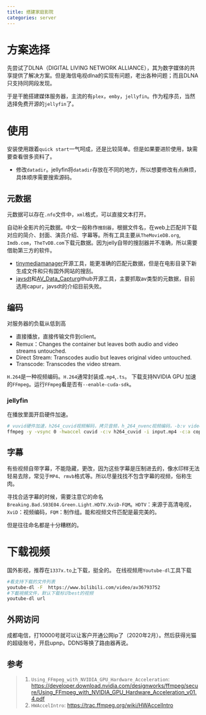 ```yaml
---
title: 搭建家庭影院
categories: server
---
```


# 方案选择

先尝试了DLNA（DIGITAL LIVING NETWORK ALLIANCE），其为数字媒体的共享提供了解决方案。但是海信电视dlna的实现有问题，老出各种问题；而且DLNA只支持同网段发现。

于是干脆搭建媒体服务器，主流的有`plex`，`emby`，`jellyfin`。作为程序员，当然选择免费开源的`jellyfin`了。

# 使用

安装使用跟着`quick start`一气呵成，还是比较简单。但是如果要进阶使用，缺需要查看很多资料了。
- 修改`datadir`。jellyfin将`datadir`存放在不同的地方，所以想要修改有点麻烦，具体顺序需要搜索源码。

## 元数据

元数据可以存在`.nfo`文件中，`xml`格式，可以直接文本打开。

自动补全影片的元数据。中文一般称作`搜刮器`，根据文件名，在web上匹配并下载对应的简介、封面、演员介绍、字幕等。所有工具主要从`TheMovieDB.org`, `Imdb.com`，`TheTvDB.com`下载元数据。因为jelly自带的搜刮器并不准确，所以需要借助第三方的软件。
- [tinymediamanager](https://www.tinymediamanager.org/)开源工具，能更准确的匹配元数据，但是在电影目录下新生成文件和只有国外网站的搜刮。
- [javsdt](https://github.com/junerain123/javsdt)和[AV_Data_Captur](https://github.com/yoshiko2/)github开源工具，主要抓取av类型的元数据，目前选用capur，javsdt的介绍目前失败。



## 编码

对服务器的负载从低到高
- 直接播放，直接传输文件到client。
- Remux：Changes the container but leaves both audio and video streams untouched.
- Direct Stream: Transcodes audio but leaves original video untouched.
- Transcode: Transcodes the video stream.


`H.264`是一种视频编码。`H.264`通常封装成`.mp4`,`.ts`。
下载支持NVIDIA GPU 加速的`FFmpeg`。运行`FFmpeg`看是否有`--enable-cuda-sdk`。
### jellyfin

在播放里面开启硬件加速。
```bash
# vuvid硬件加速，h264_cuvid视频解码，拷贝音频，h_264_nvenc视频编码，-b:v video bitrate
ffmpeg -y -vsync 0 -hwaccel cuvid -c:v h264_cuvid -i input.mp4 -c:a copy -c:v h264_nvenc -b:v 5M output.mp4
```

## 字幕

有些视频自带字幕，不能隐藏，更改，因为这些字幕是压制进去的，像水印样无法轻易去除，常见于`MP4`、`rmvb`格式等。所以尽量找找不包含字幕的视频，俗称生肉。

寻找合适字幕的时候，需要注意它的命名`Breaking.Bad.S03E04.Green.Light.HDTV.XviD-FQM`。`HDTV`：来源于高清电视，`XviD`：视频编码，`FQM`：制作组。能和视频文件匹配是最完美的。

但是往往命名都是十分糟糕的。

# 下载视频

国外影视，推荐在`1337x.to`上下载，挺全的。
在线视频用`Youtube-dl`工具下载
```bash
#看支持下载的文件列表
youtube-dl -F  https://www.bilibili.com/video/av36793752
#下載視頻文件，默认下载标识best的视频
youtube-dl url
```

## 外网访问

成都电信，打10000号就可以让客户开通公网ip了（2020年2月）。然后获得光猫的超级账号，开启upnp。DDNS等换了路由器再说。

## 参考
>1. `Using_FFmpeg_with_NVIDIA_GPU_Hardware_Acceleration`: https://developer.download.nvidia.com/designworks/ffmpeg/secure/Using_FFmpeg_with_NVIDIA_GPU_Hardware_Acceleration_v01.4.pdf
>2. `HWAccelIntro`: https://trac.ffmpeg.org/wiki/HWAccelIntro